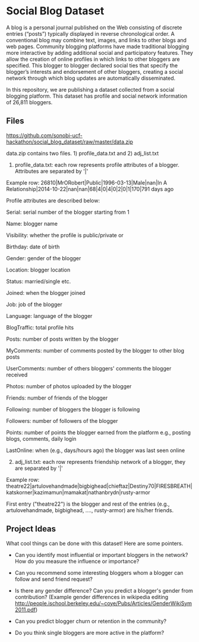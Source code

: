 # Social Blog Dataset

A blog is a personal journal published on the Web consisting of discrete entries (“posts”) typically displayed in reverse chronological order. A conventional blog may combine text, images, and links to other blogs and web pages. Community blogging platforms have made traditional blogging more interactive by adding additional social and participatory features. They allow the creation of online profiles in which links to other bloggers are specified. This blogger to blogger declared social ties that specify the blogger’s interests and endorsement of other bloggers, creating a social network
through which blog updates are automatically disseminated.

In this repository, we are publishing a dataset collected from a social blogging platform.
This dataset has profile and social network information of 26,811 bloggers.

Files
----------
https://github.com/sonobi-ucf-hackathon/social_blog_dataset/raw/master/data.zip

data.zip contains two files. 1) profile_data.txt and 2) adj_list.txt

1) profile_data.txt: each row represents profile attributes of a blogger. Attributes are separated by '|'

Example row: 26810|MrORobert|Public|1996-03-13|Male|nan|In A Relationship|2014-10-22|nan|nan|68|4|0|4|0|2|0|1|170|791 days ago

Profile attributes are described below:

Serial: serial number of the blogger starting from 1  

Name:	blogger name 

Visibility:	whether the profile is public/private or 	

Birthday: date of birth	

Gender:	gender of the blogger	

Location: blogger location		

Status: married/single etc.

Joined: when the blogger joined	

Job: job of the blogger		

Language: language of the blogger	

BlogTraffic: total profile hits   

Posts: number of posts written by the blogger	

MyComments: number of comments posted by the blogger to other blog posts	

UserComments: number of others bloggers' comments the blogger received 

Photos: number of photos uploaded by the blogger	

Friends: number of friends of the blogger	

Following: number of bloggers the blogger is following

Followers: number of followers of the blogger	 			

Points: number of points the blogger earned from the platform e.g., posting blogs, comments, daily login 	

LastOnline: when (e.g., days/hours ago) the blogger was last seen online 

2) adj_list.txt: each row represents friendship network of a blogger, they are separated by '|'   

Example row:  theatre22|artulovehandmade|bigbighead|chieftaz|Destiny70|FIRESBREATH|katskorner|kazimamun|mamakat|nathanbrydn|rusty-armor

First entry ("theatre22") is the blogger and rest of the entries (e.g., artulovehandmade, bigbighead, ...., rusty-armor) are his/her friends.

Project Ideas
----------

What cool things can be done with this dataset! Here are some pointers.

* Can you identify most influential or important bloggers in the network? How do you measure the influence or importance?

* Can you recommend some interesting bloggers whom a blogger can follow and send friend request? 

* Is there any gender difference? Can you predict a blogger's gender from contribution? (Example gender differences in wikipedia editing http://people.ischool.berkeley.edu/~coye/Pubs/Articles/GenderWikiSym2011.pdf)

* Can you predict blogger churn or retention in the community?

* Do you think single bloggers are more active in the platform? 



